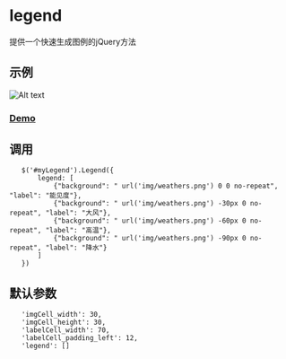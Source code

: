 # legend #

提供一个快速生成图例的jQuery方法

## 示例 ##
![Alt text](https://github.com/unique1319/legend/demo.png)

### [Demo](https://unique1319.github.io/legend) ###
## 调用 ##
```
   $('#myLegend').Legend({
       legend: [
           {"background": " url('img/weathers.png') 0 0 no-repeat", "label": "能见度"},
           {"background": " url('img/weathers.png') -30px 0 no-repeat", "label": "大风"},
           {"background": " url('img/weathers.png') -60px 0 no-repeat", "label": "高温"},
           {"background": " url('img/weathers.png') -90px 0 no-repeat", "label": "降水"}
       ]
   })
```
## 默认参数 ##
```
   'imgCell_width': 30,
   'imgCell_height': 30,
   'labelCell_width': 70,
   'labelCell_padding_left': 12,
   'legend': []
```